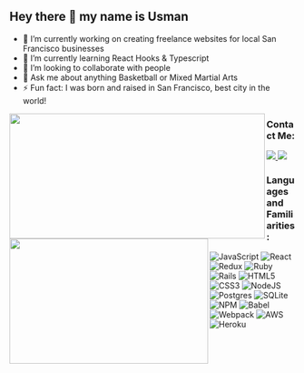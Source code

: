 ## Hey there 👋 my name is Usman

- 🔭 I’m currently working on creating freelance websites for local San Francisco businesses
- 🌱 I’m currently learning React Hooks & Typescript
- 👯 I’m looking to collaborate with people
- 💬 Ask me about anything Basketball or Mixed Martial Arts
- ⚡ Fun fact: I was born and raised in San Francisco, best city in the world!

 <img align="left" width="450px" height="220px" src="https://github-readme-stats.vercel.app/api?username=usmanh25&theme=tokyonight" />
 <img align="left" width="350px" height="220px "src="https://github-readme-stats.vercel.app/api/top-langs/?username=usmanh25&layout=compact&theme=tokyonight" />
 
<!-- ![GitHub stats](https://github-readme-stats.vercel.app/api?username=usmanh25&theme=tokyonight)  

[![Top Langs](https://github-readme-stats.vercel.app/api/top-langs/?username=usmanh25&layout=compact)](https://github.com/anuraghazra/github-readme-stats)
 -->
 
 ### Contact Me:
<a target="_blank" href="https://www.linkedin.com/in/usman-hameed-5486b11b0/">
<img src="https://img.shields.io/badge/linkedin-%230077B5.svg?style=for-the-badge&logo=linkedin&logoColor=white">
</a> <a target="_blank" href="mailto:usmanhvmeed@gmail.com">
<img src="https://img.shields.io/badge/Gmail-D14836?style=for-the-badge&logo=gmail&logoColor=white">
</a>
  
 ### Languages and Familiarities:
![JavaScript](https://img.shields.io/badge/javascript-%23323330.svg?style=for-the-badge&logo=javascript&logoColor=%23F7DF1E) ![React](https://img.shields.io/badge/react-%2320232a.svg?style=for-the-badge&logo=react&logoColor=%2361DAFB) ![Redux](https://img.shields.io/badge/redux-%23593d88.svg?style=for-the-badge&logo=redux&logoColor=white) ![Ruby](https://img.shields.io/badge/ruby-%23CC342D.svg?style=for-the-badge&logo=ruby&logoColor=white) ![Rails](https://img.shields.io/badge/rails-%23CC0000.svg?style=for-the-badge&logo=ruby-on-rails&logoColor=white)
![HTML5](https://img.shields.io/badge/html5-%23E34F26.svg?style=for-the-badge&logo=html5&logoColor=white) ![CSS3](https://img.shields.io/badge/css3-%231572B6.svg?style=for-the-badge&logo=css3&logoColor=white) ![NodeJS](https://img.shields.io/badge/node.js-6DA55F?style=for-the-badge&logo=node.js&logoColor=white) ![Postgres](https://img.shields.io/badge/postgres-%23316192.svg?style=for-the-badge&logo=postgresql&logoColor=white) ![SQLite](https://img.shields.io/badge/sqlite-%2307405e.svg?style=for-the-badge&logo=sqlite&logoColor=white)
![NPM](https://img.shields.io/badge/NPM-%23000000.svg?style=for-the-badge&logo=npm&logoColor=white) ![Babel](https://img.shields.io/badge/Babel-F9DC3e?style=for-the-badge&logo=babel&logoColor=black) ![Webpack](https://img.shields.io/badge/webpack-%238DD6F9.svg?style=for-the-badge&logo=webpack&logoColor=black) ![AWS](https://img.shields.io/badge/AWS-%23FF9900.svg?style=for-the-badge&logo=amazon-aws&logoColor=white) ![Heroku](https://img.shields.io/badge/heroku-%23430098.svg?style=for-the-badge&logo=heroku&logoColor=white) 

